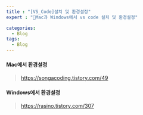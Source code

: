 ```yaml
---
title : "[VS_Code]설치 및 환경설정"
expert : "Mac과 Windows에서 vs code 설치 및 환경설정"

categories:
  - Blog
tags:
  - Blog
---
```


#### Mac에서 환경설정

> https://songacoding.tistory.com/49



#### Windows에서 환경설정

> https://rasino.tistory.com/307
